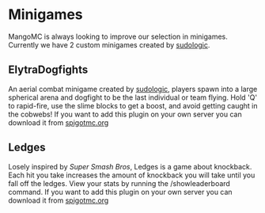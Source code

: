 # Minigames
MangoMC is always looking to improve our selection in minigames. Currently we have 2 custom minigames created by [sudologic](sudologic.net).

## ElytraDogfights
An aerial combat minigame created by [sudologic](sudologic.net), players spawn into a large spherical arena and dogfight to be the last individual or team flying. Hold 'Q' to rapid-fire, use the slime blocks to get a boost, and avoid getting caught in the cobwebs!
If you want to add this plugin on your own server you can download it from [spigotmc.org](https://www.spigotmc.org/resources/elytra-dogfights.60491/)

## Ledges
Losely inspired by _Super Smash Bros_, Ledges is a game about knockback. Each hit you take increases the amount of knockback you will take until you fall off the ledges. View your stats by running the /showleaderboard command.
If you want to add this plugin on your own server you can download it from [spigotmc.org](https://www.spigotmc.org/resources/ledges.99653/)
